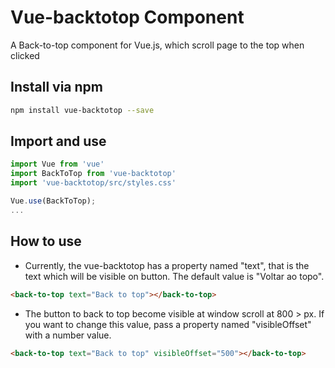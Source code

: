 # Vue-backtotop Component

A Back-to-top component for Vue.js, which scroll page to the top when clicked

## Install via npm

```bash
npm install vue-backtotop --save
```

## Import and use

```javascript
import Vue from 'vue'
import BackToTop from 'vue-backtotop'
import 'vue-backtotop/src/styles.css'

Vue.use(BackToTop);
...
```

## How to use


* Currently, the vue-backtotop has a property named "text", that is the text which will be visible on button. The default value is "Voltar ao topo".

```html
<back-to-top text="Back to top"></back-to-top>
```

* The button to back to top become visible at window scroll at 800 > px. If you want to change this value, pass a property named "visibleOffset" with a number value. 

```html
<back-to-top text="Back to top" visibleOffset="500"></back-to-top>
```



